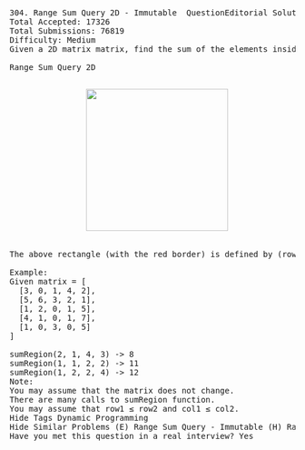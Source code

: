 <pre>
304. Range Sum Query 2D - Immutable  QuestionEditorial Solution  My Submissions
Total Accepted: 17326
Total Submissions: 76819
Difficulty: Medium
Given a 2D matrix matrix, find the sum of the elements inside the rectangle defined by its upper left corner (row1, col1) and lower right corner (row2, col2).

Range Sum Query 2D
<p align="center">
  <img src="https://leetcode.com/static/images/courses/range_sum_query_2d.png" width="250"/>
</p>
The above rectangle (with the red border) is defined by (row1, col1) = (2, 1) and (row2, col2) = (4, 3), which contains sum = 8.

Example:
Given matrix = [
  [3, 0, 1, 4, 2],
  [5, 6, 3, 2, 1],
  [1, 2, 0, 1, 5],
  [4, 1, 0, 1, 7],
  [1, 0, 3, 0, 5]
]

sumRegion(2, 1, 4, 3) -> 8
sumRegion(1, 1, 2, 2) -> 11
sumRegion(1, 2, 2, 4) -> 12
Note:
You may assume that the matrix does not change.
There are many calls to sumRegion function.
You may assume that row1 ≤ row2 and col1 ≤ col2.
Hide Tags Dynamic Programming
Hide Similar Problems (E) Range Sum Query - Immutable (H) Range Sum Query 2D - Mutable
Have you met this question in a real interview? Yes  
</pre>
